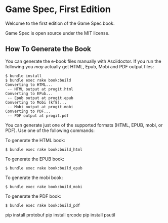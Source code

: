 # Game Spec, First Edition

Welcome to the first edition of the Game Spec book.

Game Spec is open source under the MIT license.


## How To Generate the Book

You can generate the e-book files manually with Asciidoctor.
If you run the following you _may_ actually get HTML, Epub, Mobi and PDF output files:

```
$ bundle install
$ bundle exec rake book:build
Converting to HTML...
 -- HTML output at progit.html
Converting to EPub...
 -- Epub output at progit.epub
Converting to Mobi (kf8)...
 -- Mobi output at progit.mobi
Converting to PDF...
 -- PDF output at progit.pdf
```

You can generate just one of the supported formats (HTML, EPUB, mobi, or PDF).
Use one of the following commands:

To generate the HTML book:

```
$ bundle exec rake book:build_html
```

To generate the EPUB book:

```
$ bundle exec rake book:build_epub
```

To generate the mobi book:

```
$ bundle exec rake book:build_mobi
```

To generate the PDF book:

```
$ bundle exec rake book:build_pdf
```

pip install protobuf
pip install qrcode
pip install psutil
